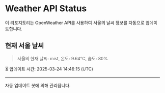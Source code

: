 
# Weather API Status

이 리포지토리는 OpenWeather API를 사용하여 서울의 날씨 정보를 자동으로 업데이트합니다.

## 현재 서울 날씨
> 서울의 현재 날씨: mist, 온도: 9.64°C, 습도: 80%

⏳ 업데이트 시간: 2025-03-24 14:46:15 (UTC)

---
자동 업데이트 봇에 의해 관리됩니다.
